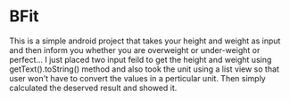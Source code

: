 # BFit
This is a simple android project that takes your height and weight as input and then inform you whether you are overweight or under-weight or perfect...
I just placed two input feild to get the height and weight using getText().toString() method and also took the unit using a list view so that user won't have to convert the values in a perticular unit. Then simply calculated the deserved result and showed it.
